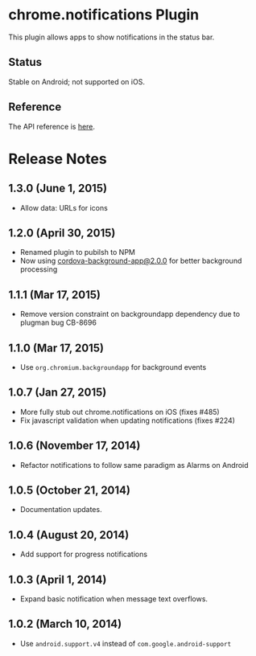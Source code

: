 # chrome.notifications Plugin

This plugin allows apps to show notifications in the status bar.

## Status

Stable on Android; not supported on iOS.

## Reference

The API reference is [here](http://developer.chrome.com/apps/notifications.html).

# Release Notes

## 1.3.0 (June 1, 2015)
- Allow data: URLs for icons

## 1.2.0 (April 30, 2015)
- Renamed plugin to pubilsh to NPM
- Now using cordova-background-app@2.0.0 for better background processing

## 1.1.1 (Mar 17, 2015)
* Remove version constraint on backgroundapp dependency due to plugman bug CB-8696

## 1.1.0 (Mar 17, 2015)
* Use `org.chromium.backgroundapp` for background events

## 1.0.7 (Jan 27, 2015)
* More fully stub out chrome.notifications on iOS (fixes #485)
* Fix javascript validation when updating notifications (fixes #224)

## 1.0.6 (November 17, 2014)
- Refactor notifications to follow same paradigm as Alarms on Android

## 1.0.5 (October 21, 2014)
- Documentation updates.

## 1.0.4 (August 20, 2014)
- Add support for progress notifications

## 1.0.3 (April 1, 2014)
- Expand basic notification when message text overflows.

## 1.0.2 (March 10, 2014)
- Use `android.support.v4` instead of `com.google.android-support`

